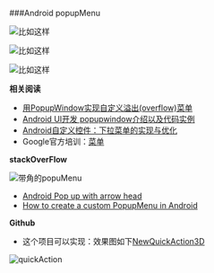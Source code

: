 ###Android popupMenu 


![比如这样](https://github.com/jackLi93/PopupMenuViewPro/blob/master/PopupMenuViewProject/sample.gif)

![比如这样](https://github.com/jackLi93/PopupMenuViewPro/raw/master/PopupMenuViewProject/sample.gif)

![比如这样](http://www.jcodecraeer.com/uploads/allimg/130926/10043B644-1.gif)

**相关阅读**

-  [用PopupWindow实现自定义溢出(overflow)菜单](http://www.jcodecraeer.com/a/anzhuokaifa/androidkaifa/2014/1120/2021.html)
-  [Android UI开发 popupwindow介绍以及代码实例](http://www.jcodecraeer.com/a/anzhuokaifa/androidkaifa/2012/1126/633.html)
-  [Android自定义控件：下拉菜单的实现与优化](http://www.androidchina.net/3928.html)
-  Google官方培训：[菜单](http://developer.android.com/intl/zh-cn/guide/topics/ui/menus.html)


**stackOverFlow**

![带角的popuMenu](http://i.stack.imgur.com/c19U0.jpg)

-  [Android Pop up with arrow head](http://stackoverflow.com/questions/10244032/android-pop-up-with-arrow-head)
-  [How to create a custom PopupMenu in Android](http://stackoverflow.com/questions/23400732/how-to-create-a-custom-popupmenu-in-android)

**Github**

-  这个项目可以实现：效果图如下[NewQuickAction3D](https://github.com/jackLi93/NewQuickAction3D)

![quickAction](https://camo.githubusercontent.com/68966cfe8d2e4a40198cd3b0d98343fdf0673979/687474703a2f2f6c6f6e6461746967612e6e65742f696d616765732f717569636b616374696f6e33645f766572746963616c2e706e67)
